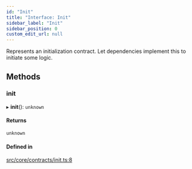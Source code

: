 ```yaml
---
id: "Init"
title: "Interface: Init"
sidebar_label: "Init"
sidebar_position: 0
custom_edit_url: null
---
```


Represents an initialization contract.
Let dependencies implement this to initiate some logic.

## Methods

### init

▸ **init**(): `unknown`

#### Returns

`unknown`

#### Defined in

[src/core/contracts/init.ts:8](https://github.com/sern-handler/handler/blob/941e1ea/src/core/contracts/init.ts#L8)
